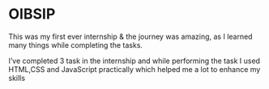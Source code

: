 # OIBSIP
This was my first ever internship & the journey was amazing, as I learned many things while completing the tasks.

I’ve completed 3 task in the internship and while performing the task I used HTML,CSS and JavaScript practically which helped me a lot to enhance my skills
